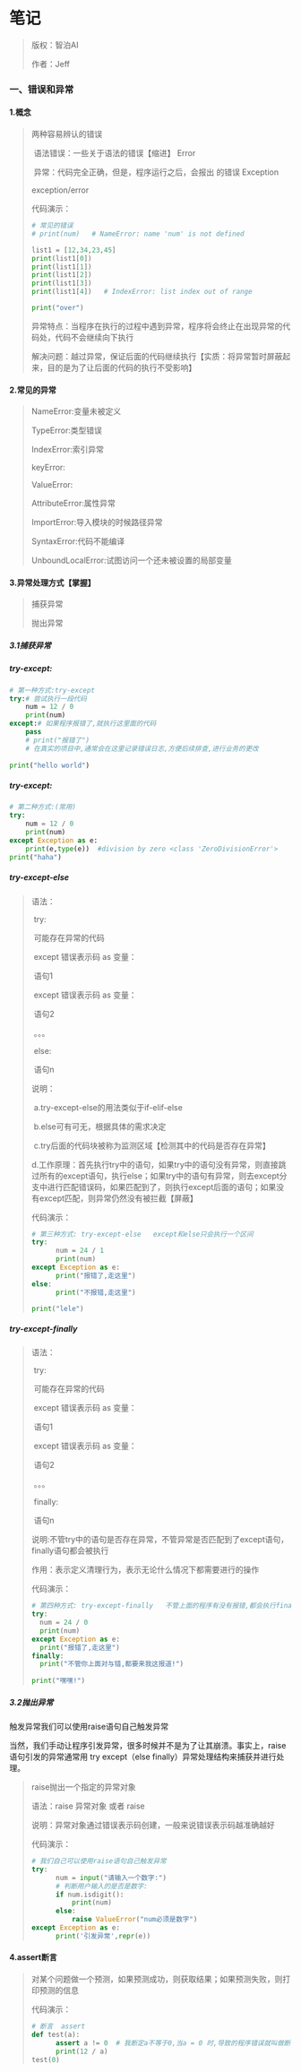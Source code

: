 # 笔记

> 版权：智泊AI
>
> 作者：Jeff

### 一、错误和异常

#### 1.概念 

> 两种容易辨认的错误
>
> ​	语法错误：一些关于语法的错误【缩进】    Error
>
> ​	异常：代码完全正确，但是，程序运行之后，会报出 的错误     Exception
>
> exception/error
>
> 代码演示：
>
> ```Python
> # 常见的错误
> # print(num)   # NameError: name 'num' is not defined
> 
> list1 = [12,34,23,45]
> print(list1[0])
> print(list1[1])
> print(list1[2])
> print(list1[3])
> print(list1[4])   # IndexError: list index out of range
> 
> print("over")
> ```
>
> 异常特点：当程序在执行的过程中遇到异常，程序将会终止在出现异常的代码处，代码不会继续向下执行
>
> 解决问题：越过异常，保证后面的代码继续执行【实质：将异常暂时屏蔽起来，目的是为了让后面的代码的执行不受影响】

#### 2.常见的异常

> NameError:变量未被定义
>
> TypeError:类型错误
>
> IndexError:索引异常
>
> keyError:
>
> ValueError:
>
> AttributeError:属性异常
>
> ImportError:导入模块的时候路径异常
>
> SyntaxError:代码不能编译
>
> UnboundLocalError:试图访问一个还未被设置的局部变量

#### 3.异常处理方式【掌握】

> 捕获异常
>
> 抛出异常

##### 3.1捕获异常

##### try-except:

```python
# 第一种方式:try-except
try:# 尝试执行一段代码
    num = 12 / 0
    print(num)
except:# 如果程序报错了,就执行这里面的代码
    pass
    # print("报错了")
    # 在真实的项目中,通常会在这里记录错误日志,方便后续排查,进行业务的更改
    
print("hello world")
```

##### try-except:

```python
# 第二种方式:(常用)
try:
    num = 12 / 0
    print(num)
except Exception as e:
    print(e,type(e))  #division by zero <class 'ZeroDivisionError'>
print("haha")
```

##### try-except-else

> 语法：
>
> ​	try:
>
> ​		可能存在异常的代码
>
> ​	except 错误表示码 as 变量：
>
> ​		语句1
>
> ​	except 错误表示码 as 变量：
>
> ​		语句2
>
> ​	。。。
>
> ​	else:
>
> ​		语句n
>
> 说明：
>
> ​	a.try-except-else的用法类似于if-elif-else
>
> ​	b.else可有可无，根据具体的需求决定
>
> ​	c.try后面的代码块被称为监测区域【检测其中的代码是否存在异常】
>
> ​	d.工作原理：首先执行try中的语句，如果try中的语句没有异常，则直接跳过所有的except语句，执行else；如果try中的语句有异常，则去except分支中进行匹配错误码，如果匹配到了，则执行except后面的语句；如果没有except匹配，则异常仍然没有被拦截【屏蔽】
>
> 代码演示：
>
> ```Python
> # 第三种方式: try-except-else   except和else只会执行一个区间
> try:
>     	num = 24 / 1
>     	print(num)
> except Exception as e:
>     	print("报错了,走这里")
> else:
>     	print("不报错,走这里")
> 
> print("lele")
> ```

##### try-except-finally

> 语法：
>
> ​	try:
>
> ​		可能存在异常的代码
>
> ​	except 错误表示码 as 变量：
>
> ​		语句1
>
> ​	except 错误表示码 as 变量：
>
> ​		语句2
>
> ​	。。。
>
> ​	finally:
>
> ​		语句n
>
> 说明:不管try中的语句是否存在异常，不管异常是否匹配到了except语句，finally语句都会被执行
>
> 作用：表示定义清理行为，表示无论什么情况下都需要进行的操作
>
> 代码演示：
>
> ```Python
> # 第四种方式: try-except-finally   不管上面的程序有没有报错,都会执行finally
> try:
>  	num = 24 / 0
>  	print(num)
> except Exception as e:
>  	print("报错了,走这里")
> finally:
>  	print("不管你上面对与错,都要来我这报道!")
>     
> print("嘿嘿!")
> ```

##### 3.2抛出异常

触发异常我们可以使用raise语句自己触发异常

当然，我们手动让程序引发异常，很多时候并不是为了让其崩溃。事实上，raise 语句引发的异常通常用 try except（else finally）异常处理结构来捕获并进行处理。

> raise抛出一个指定的异常对象
>
> 语法：raise 异常对象     或者  raise
>
> 说明：异常对象通过错误表示码创建，一般来说错误表示码越准确越好
>
> 代码演示：
>
> ```Python
> # 我们自己可以使用raise语句自己触发异常
> try:
>     	num = input("请输入一个数字:")
>     	# 判断用户输入的是否是数字:
>     	if num.isdigit():
>         	print(num)
>     	else:
>         	raise ValueError("num必须是数字")
> except Exception as e:
>     	print('引发异常',repr(e))
> ```

#### 4.assert断言

> 对某个问题做一个预测，如果预测成功，则获取结果；如果预测失败，则打印预测的信息
>
> 代码演示：
>
> ```Python
> # 断言  assert
> def test(a):
>     	assert a != 0  # 我断定a不等于0,当a = 0 时,导致的程序错误就叫做断言错误.
>     	print(12 / a)
> test(0)
> ```



